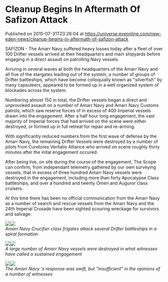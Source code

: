 # Cleanup Begins In Aftermath Of Safizon Attack
Published on 2015-07-31T23:26:04 at https://universe.eveonline.com/new-eden-news/cleanup-begins-in-aftermath-of-safizon-attack

SAFIZON - The Amarr Navy suffered heavy losses today after a fleet of over 100 Drifter vessels arrived at their headquarters and main shipyards before engaging in a direct assault on patrolling Navy vessels.

Arriving in several waves at both the headquarters of the Amarr Navy and all five of the stargates leading out of the system, a number of groups of Drifter battleships, which have become colloquially known as "silverfish" by many capsuleers, appeared to be formed up in a well organized system of blockades across the system.

Numbering almost 150 in total, the Drifter vessels began a direct and unprovoked assault on a number of Amarr Navy and Amarr Navy Customs patrols, which saw reserve forces of in excess of 400 Imperial vessels drawn into the engagement. After a half hour long engagement, the vast majority of Imperial forces that had arrived on the scene were either destroyed, or formed up in full retreat for repair and re-arming.

With significantly reduced numbers from the first wave of defense by the Amarr Navy, the remaining Drifter Vessels were destroyed by a number of pilots from Curetores Veritatis Alliance who arrived on scene roughly thirty minutes after the inital engagement occured.

After being live, on site during the course of the engagement, The Scope can confirm, from independant telemetry gathered by our own surveying vessels, that in excess of three hundred Amarr Navy vessels were destroyed in the engagement, including more than forty Apocalypse Class battleships, and over a hundred and twenty Omen and Auguror class cruisers.

At this time there has been no official communication from the Amarr Navy as a number of search and rescue vessels from the Amarr Navy and the 24th Imperial Crusade have been sighted scouring wreckage for survivors and salvage.

[![](http://web.ccpgamescdn.com/newssystem/media/67435/1/2015.07.31.15.05.02.png)](http://web.ccpgamescdn.com/newssystem/media/67435/1/2015.07.31.15.05.02.png)[![](http://web.ccpgamescdn.com/newssystem/media/67435/1/2015.07.31.15.06.29.png)](http://web.ccpgamescdn.com/newssystem/media/67435/1/2015.07.31.15.06.29.png)  
_Amarr Navy Crucifier class frigates attack several Drifter battleships in a spiral formation_

[![](http://web.ccpgamescdn.com/newssystem/media/67435/1/2015.07.31.14.51.25.png)](http://web.ccpgamescdn.com/newssystem/media/67435/1/2015.07.31.14.51.25.png)[![](http://web.ccpgamescdn.com/newssystem/media/67435/1/2015.07.31.14.51.56.png)](http://web.ccpgamescdn.com/newssystem/media/67435/1/2015.07.31.14.51.56.png)  
_A large number of Amarr Navy vessels were destroyed in what witnesses have called a sustained engagement_

[![](http://web.ccpgamescdn.com/newssystem/media/67435/1/2015.07.31.14.55.44.png)](http://web.ccpgamescdn.com/newssystem/media/67435/1/2015.07.31.14.55.44.png)[![](http://web.ccpgamescdn.com/newssystem/media/67435/1/2015.07.31.14.56.21.png)](http://web.ccpgamescdn.com/newssystem/media/67435/1/2015.07.31.14.56.21.png)  
_The Amarr Navy 's response was swift, but "insufficient" in the opinions of a number of witnesses_
